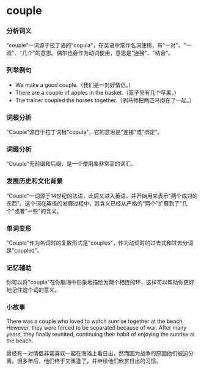 # couple

### 分析词义

  

"couple"一词源于拉丁语的"copula"，在英语中常作名词使用，有"一对"、"一双"、"几个"的意思。偶尔也会作为动词使用，意思是"连接"、"结合"。

  

### 列举例句

  

*   We make a good couple.（我们是一对好情侣。）
*   There are a couple of apples in the basket.（篮子里有几个苹果。）
*   The trainer coupled the horses together.（驯马师把两匹马绑在了一起。）

  

### 词根分析

  

"Couple"源自于拉丁词根"copula"，它的意思是"连接"或"绑定"。

  

### 词缀分析

  

"Couple"无前缀和后缀，是一个使用率非常高的词汇。

  

### 发展历史和文化背景

  

"Couple"一词源于14世纪的法语，此后又进入英语，并开始用来表示"两个成对的东西"。这个词在英语的发展过程中，其含义已经从严格的"两个"扩展到了"几个"或者"一些"的含义。

  

### 单词变形

  

"Couple"作为名词时的复数形式是"couples"，作为动词时的过去式和过去分词是"coupled"。

  

### 记忆辅助

  

你可以将"couple"在你脑海中形象地描绘为两个相连的环，这样可以帮助你更好地记住这个词的意义。

  

### 小故事

  

There was a couple who loved to watch sunrise together at the beach. However, they were forced to be separated because of war. After many years, they finally reunited, continuing their habit of enjoying the sunrise at the beach.

  

曾经有一对情侣非常喜欢一起在海滩上看日出，然而因为战争的原因他们被迫分离。很多年后，他们终于又重逢了，并继续他们欣赏日出的习惯。
